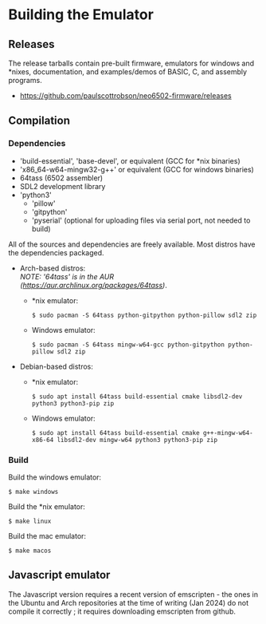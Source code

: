 ---
---
# Building the Emulator

## Releases

The release tarballs contain pre-built firmware, emulators for windows and *nixes, documentation, and examples/demos of BASIC, C, and assembly programs.
* https://github.com/paulscottrobson/neo6502-firmware/releases

## Compilation

### Dependencies

- 'build-essential', 'base-devel', or equivalent (GCC for *nix binaries)
- 'x86_64-w64-mingw32-g++' or equivalent (GCC for windows binaries)
- 64tass (6502 assembler)
- SDL2 development library
- 'python3'
    - 'pillow'
    - 'gitpython'
    - 'pyserial' (optional for uploading files via serial port, not needed to build)

All of the sources and dependencies are freely available.
Most distros have the dependencies packaged.

* Arch-based distros:  
  _NOTE: '64tass' is in the AUR (https://aur.archlinux.org/packages/64tass)_.
  * *nix emulator:
    ```
    $ sudo pacman -S 64tass python-gitpython python-pillow sdl2 zip
    ```
  * Windows emulator:
    ```
    $ sudo pacman -S 64tass mingw-w64-gcc python-gitpython python-pillow sdl2 zip
    ```

* Debian-based distros:
  * *nix emulator:
    ```
    $ sudo apt install 64tass build-essential cmake libsdl2-dev python3 python3-pip zip
    ```
  * Windows emulator:
    ```
    $ sudo apt install 64tass build-essential cmake g++-mingw-w64-x86-64 libsdl2-dev mingw-w64 python3 python3-pip zip
    ```

### Build

Build the windows emulator:

```
$ make windows
```

Build the *nix emulator:

```
$ make linux
```

Build the mac emulator:

```
$ make macos
```


## Javascript emulator

The Javascript version requires a recent version of emscripten - the ones in the Ubuntu and Arch repositories at the time of writing (Jan 2024) do not compile it correctly ; it requires downloading emscripten from github.
